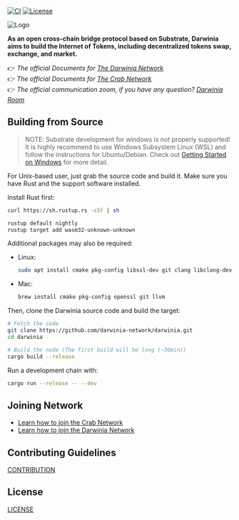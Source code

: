 [![CI](https://travis-ci.org/darwinia-network/darwinia.svg)](https://travis-ci.org/darwinia-network/darwinia])
[![License](https://img.shields.io/badge/License-GPLv3-blue.svg)](https://www.gnu.org/licenses/gpl-3.0)

![Logo](https://github.com/darwinia-network/rfcs/raw/master/logo/darwinia.png)

**As an open cross-chain bridge protocol based on Substrate, Darwinia aims to build the Internet of Tokens, including decentralized tokens swap, exchange, and market.**

👉 *The official Documents for [The Darwinia Network](https://darwinia.network/)*<br>
👉 *The official Documents for [The Crab Network](https://docs.crab.network/)*<br>
👉 *The official communication zoom, if you have any question? [Darwinia Room](https://matrix.to/#/#darwinia:matrix.org)*<br>

## Building from Source

> NOTE: Substrate development for windows is not properly supported! It is highly recommend to use Windows Subsystem Linux (WSL) and follow the instructions for Ubuntu/Debian. Check out [Getting Started on Windows](https://substrate.dev/docs/en/knowledgebase/getting-started/windows-users) for more detail.

For Unix-based user, just grab the source code and build it. Make sure you have Rust and the support software installed.

Install Rust first:

```sh
curl https://sh.rustup.rs -sSf | sh
```

```sh
rustup default nightly
rustup target add wasm32-unknown-unknown
```

Additional packages may also be required:

- Linux:

	```sh
	sudo apt install cmake pkg-config libssl-dev git clang libclang-dev
	```

- Mac:

	```sh
	brew install cmake pkg-config openssl git llvm
	```

Then, clone the Darwinia source code and build the target:

```sh
# Fetch the code
git clone https://github.com/darwinia-network/darwinia.git
cd darwinia

# Build the node (The first build will be long (~30min))
cargo build --release
```

Run a development chain with:

```sh
cargo run --release -- --dev
```

## Joining Network

- [Learn how to join the Crab Network](https://docs.crab.network/crab-tut-node)
- [Learn how to join the Darwinia Network](https://docs.darwinia.network/docs/en/wiki-tut-node)

## Contributing Guidelines

[CONTRIBUTION](CONTRIBUTING.adoc)

## License

[LICENSE](https://github.com/darwinia-network/darwinia/blob/master/LICENSE)
